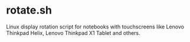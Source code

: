# rotate.sh
Linux display rotation script for notebooks with touchscreens like Lenovo Thinkpad Helix, Lenovo Thinkpad X1 Tablet and others.